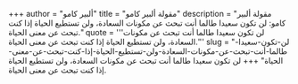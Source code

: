 +++
author = "ألبير كامو"
title = "مقولة ألبير كامو"
description = "مقولة ألبير كامو: لن تكون سعيدا طالما أنت تبحث عن مكونات السعادة، ولن تستطيع الحياة إذا كنت تبحث عن معنى الحياة."
quote = '''لن تكون سعيدا طالما أنت تبحث عن مكونات السعادة، ولن تستطيع الحياة إذا كنت تبحث عن معنى الحياة.''' 
slug = "لن-تكون-سعيدا-طالما-أنت-تبحث-عن-مكونات-السعادة-ولن-تستطيع-الحياة-إذا-كنت-تبحث-عن-معنى-الحياة"
+++
لن تكون سعيدا طالما أنت تبحث عن مكونات السعادة، ولن تستطيع الحياة إذا كنت تبحث عن معنى الحياة.
